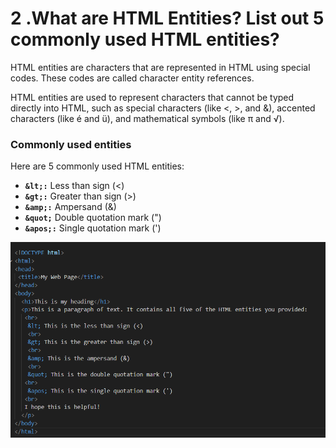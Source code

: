 # 2 .What are HTML Entities? List out 5 commonly used HTML entities?

HTML entities are characters that are represented in HTML using special codes. These codes are called character entity references.

HTML entities are used to represent characters that cannot be typed directly into HTML, such as special characters (like <, >, and &), accented characters (like é and ü), and mathematical symbols (like π and √).

 ### Commonly used entities
 Here are 5 commonly used HTML entities:

- **`&lt;:`** Less than sign (<)
- **`&gt;:`** Greater than sign (>)
- **`&amp;:`** Ampersand (&)
- **`&quot;`** Double quotation mark (")
- **`&apos;:`** Single quotation mark (')

![HTML ENTITIES](image.png)